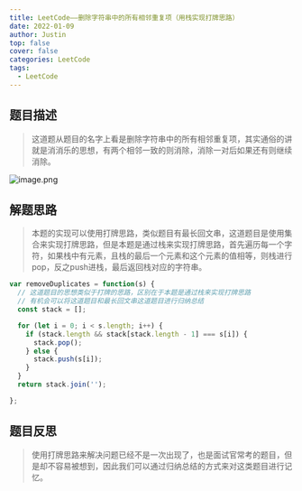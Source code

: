 ```yaml
---
title: LeetCode——删除字符串中的所有相邻重复项（用栈实现打牌思路）
date: 2022-01-09
author: Justin
top: false
cover: false
categories: LeetCode
tags:
  - LeetCode
---
```


## 题目描述
> 这道题从题目的名字上看是删除字符串中的所有相邻重复项，其实通俗的讲就是消消乐的思想，有两个相邻一致的则消除，消除一对后如果还有则继续消除。

![image.png](https://img-blog.csdnimg.cn/img_convert/1c93b04a44fb6e3fa5c8610bf2cc2c7a.png)

## 解题思路
> 本题的实现可以使用打牌思路，类似题目有最长回文串，这道题目是使用集合来实现打牌思路，但是本题是通过栈来实现打牌思路，首先遍历每一个字符，如果栈中有元素，且栈的最后一个元素和这个元素的值相等，则栈进行pop，反之push进栈，最后返回栈对应的字符串。

```js
var removeDuplicates = function(s) {
  // 这道题目的思想类似于打牌的思路，区别在于本题是通过栈来实现打牌思路
  // 有机会可以将这道题目和最长回文串这道题目进行归纳总结
  const stack = [];

  for (let i = 0; i < s.length; i++) {
    if (stack.length && stack[stack.length - 1] === s[i]) {
      stack.pop();
    } else {
      stack.push(s[i]);
    }
  }
  return stack.join('');

};
```

## 题目反思
> 使用打牌思路来解决问题已经不是一次出现了，也是面试官常考的题目，但是却不容易被想到，因此我们可以通过归纳总结的方式来对这类题目进行记忆。
